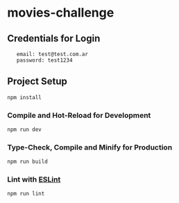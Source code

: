 # movies-challenge

## Credentials for Login
    
 ```
    email: test@test.com.ar
    password: test1234
 ```

## Project Setup

```sh
npm install
```

### Compile and Hot-Reload for Development

```sh
npm run dev
```

### Type-Check, Compile and Minify for Production

```sh
npm run build
```

### Lint with [ESLint](https://eslint.org/)

```sh
npm run lint
```
